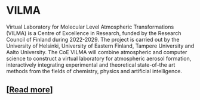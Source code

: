 # VILMA

Virtual Laboratory for Molecular Level Atmospheric Transformations (VILMA) is a Centre of Excellence in Research, funded by the Research Council of Finland during 2022-2029. The project is carried out by the University of Helsinki, University of Eastern Finland, Tampere University and Aalto University. The CoE VILMA will combine atmospheric and computer science to construct a virtual laboratory for atmospheric aerosol formation, interactively integrating experimental and theoretical state-of-the art methods from the fields of chemistry, physics and artificial intelligence.

## [[Read more](https://www.helsinki.fi/en/researchgroups/vilma)]